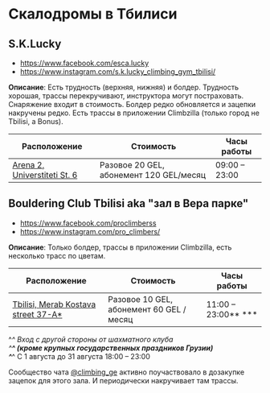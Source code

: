 # Скалодромы в Тбилиси
## S.K.Lucky
- https://www.facebook.com/esca.lucky
- https://www.instagram.com/s.k.lucky_climbing_gym_tbilisi/

**Описание**: Есть трудность (верхняя, нижняя) и болдер. Трудность хорошая, трассы перекручивают, инструктора могут постраховать. Снаряжение входит в стоимость. Болдер редко обновляется и зацепки накручены редко. Есть трассы в приложении Climbzilla (только город не Tbilisi, а Bonus).

| Расположение | Стоимость | Часы работы |
| - | - | - |
| [Arena 2, Universtiteti St. 6](https://goo.gl/maps/gZ7Zt2CAPBo6Ybsj6) | Разовое 20 GEL, абонемент 120 GEL/месяц | 09:00 &ndash; 23:00 |


## Bouldering Club Tbilisi aka "зал в Вера парке"
- https://www.facebook.com/proclimberss
- https://www.instagram.com/pro_climbers/

**Описание**: Только болдер, трассы в приложении Сlimbzilla, есть несколько трасс по цветам.

| Расположение | Стоимость | Часы работы |
| - | - | - |
| [Tbilisi, Merab Kostava street 37-A*](https://goo.gl/maps/MwkfixkarS6eiiPf7)   | Разовое 10 GEL, абонемент 60 GEL /месяц | 11:00 &ndash; 23:00** *** |

^*^ Вход с другой стороны от шахматного клуба  
^**^ (кроме крупных государственных праздников Грузии)  
^***^ С 1 августа до 31 августа 18:00 &ndash; 23:00  

Сообщество чата [@climbing_ge](https://t.me/climbing_ge) активно поучаствовало в дозакупке зацепок для этого зала. И периодически накручивает там трассы.
